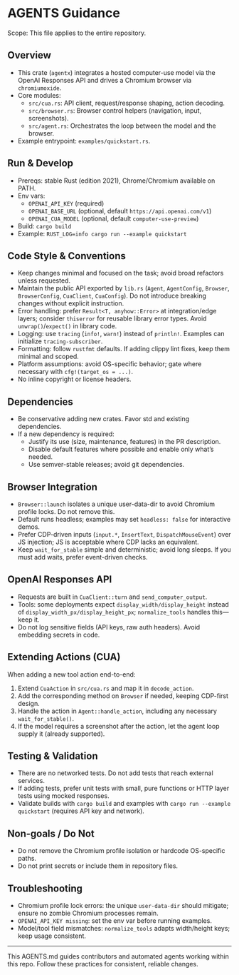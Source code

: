 # AGENTS Guidance

Scope: This file applies to the entire repository.

## Overview
- This crate (`agentx`) integrates a hosted computer-use model via the OpenAI Responses API and drives a Chromium browser via `chromiumoxide`.
- Core modules:
  - `src/cua.rs`: API client, request/response shaping, action decoding.
  - `src/browser.rs`: Browser control helpers (navigation, input, screenshots).
  - `src/agent.rs`: Orchestrates the loop between the model and the browser.
- Example entrypoint: `examples/quickstart.rs`.

## Run & Develop
- Prereqs: stable Rust (edition 2021), Chrome/Chromium available on PATH.
- Env vars:
  - `OPENAI_API_KEY` (required)
  - `OPENAI_BASE_URL` (optional, default `https://api.openai.com/v1`)
  - `OPENAI_CUA_MODEL` (optional, default `computer-use-preview`)
- Build: `cargo build`
- Example: `RUST_LOG=info cargo run --example quickstart`

## Code Style & Conventions
- Keep changes minimal and focused on the task; avoid broad refactors unless requested.
- Maintain the public API exported by `lib.rs` (`Agent`, `AgentConfig`, `Browser`, `BrowserConfig`, `CuaClient`, `CuaConfig`). Do not introduce breaking changes without explicit instruction.
- Error handling: prefer `Result<T, anyhow::Error>` at integration/edge layers; consider `thiserror` for reusable library error types. Avoid `unwrap()`/`expect()` in library code.
- Logging: use `tracing` (`info!`, `warn!`) instead of `println!`. Examples can initialize `tracing-subscriber`.
- Formatting: follow `rustfmt` defaults. If adding clippy lint fixes, keep them minimal and scoped.
- Platform assumptions: avoid OS-specific behavior; gate where necessary with `cfg!(target_os = ...)`.
- No inline copyright or license headers.

## Dependencies
- Be conservative adding new crates. Favor std and existing dependencies.
- If a new dependency is required:
  - Justify its use (size, maintenance, features) in the PR description.
  - Disable default features where possible and enable only what’s needed.
  - Use semver-stable releases; avoid git dependencies.

## Browser Integration
- `Browser::launch` isolates a unique user-data-dir to avoid Chromium profile locks. Do not remove this.
- Default runs headless; examples may set `headless: false` for interactive demos.
- Prefer CDP-driven inputs (`input.*`, `InsertText`, `DispatchMouseEvent`) over JS injection; JS is acceptable where CDP lacks an equivalent.
- Keep `wait_for_stable` simple and deterministic; avoid long sleeps. If you must add waits, prefer event-driven checks.

## OpenAI Responses API
- Requests are built in `CuaClient::turn` and `send_computer_output`.
- Tools: some deployments expect `display_width/display_height` instead of `display_width_px/display_height_px`; `normalize_tools` handles this—keep it.
- Do not log sensitive fields (API keys, raw auth headers). Avoid embedding secrets in code.

## Extending Actions (CUA)
When adding a new tool action end-to-end:
1. Extend `CuaAction` in `src/cua.rs` and map it in `decode_action`.
2. Add the corresponding method on `Browser` if needed, keeping CDP-first design.
3. Handle the action in `Agent::handle_action`, including any necessary `wait_for_stable()`.
4. If the model requires a screenshot after the action, let the agent loop supply it (already supported).

## Testing & Validation
- There are no networked tests. Do not add tests that reach external services.
- If adding tests, prefer unit tests with small, pure functions or HTTP layer tests using mocked responses.
- Validate builds with `cargo build` and examples with `cargo run --example quickstart` (requires API key and network).

## Non-goals / Do Not
- Do not remove the Chromium profile isolation or hardcode OS-specific paths.
- Do not print secrets or include them in repository files.

## Troubleshooting
- Chromium profile lock errors: the unique `user-data-dir` should mitigate; ensure no zombie Chromium processes remain.
- `OPENAI_API_KEY missing`: set the env var before running examples.
- Model/tool field mismatches: `normalize_tools` adapts width/height keys; keep usage consistent.

---
This AGENTS.md guides contributors and automated agents working within this repo. Follow these practices for consistent, reliable changes.

